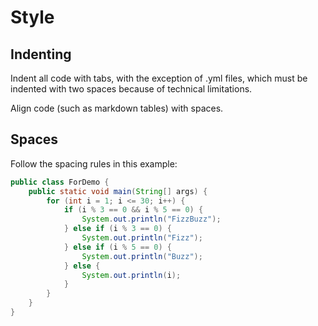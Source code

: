 # Style

## Indenting
Indent all code with tabs, with the exception of .yml files, which must be indented with two spaces because of technical limitations.

Align code (such as markdown tables) with spaces.

## Spaces
Follow the spacing rules in this example:

```java
public class ForDemo {
	public static void main(String[] args) {
		for (int i = 1; i <= 30; i++) {
			if (i % 3 == 0 && i % 5 == 0) {
				System.out.println("FizzBuzz");
			} else if (i % 3 == 0) {
				System.out.println("Fizz");
			} else if (i % 5 == 0) {
				System.out.println("Buzz");
			} else {
				System.out.println(i);
			}
		}
	}
}
```
